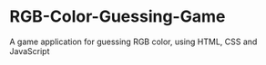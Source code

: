 # RGB-Color-Guessing-Game
A game application for guessing RGB color, using HTML, CSS and JavaScript
